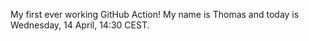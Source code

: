 My first ever working GitHub Action!
My name is Thomas and today is Wednesday, 14 April, 14:30 CEST. 
